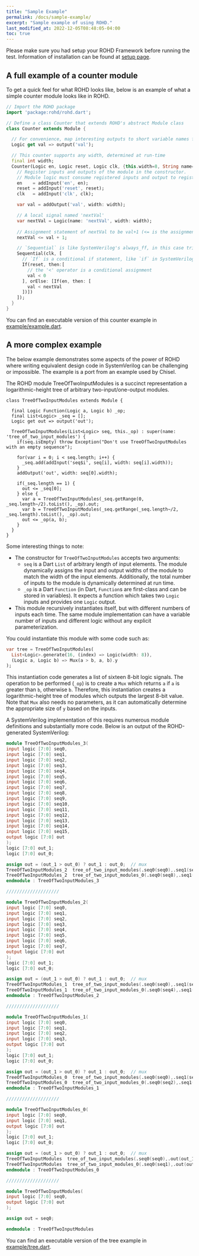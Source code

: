 ```yaml
---
title: "Sample Example"
permalink: /docs/sample-example/
excerpt: "Sample example of using ROHD."
last_modified_at: 2022-12-05T08:48:05-04:00
toc: true
---
```


Please make sure you had setup your ROHD Framework before running the test. Information of installation can be found at [setup page](/get-started/setup/).

## A full example of a counter module

To get a quick feel for what ROHD looks like, below is an example of what a simple counter module looks like in ROHD.

```dart
// Import the ROHD package
import 'package:rohd/rohd.dart';

// Define a class Counter that extends ROHD's abstract Module class
class Counter extends Module {

  // For convenience, map interesting outputs to short variable names for consumers of this module
  Logic get val => output('val');

  // This counter supports any width, determined at run-time
  final int width;
  Counter(Logic en, Logic reset, Logic clk, {this.width=8, String name='counter'}) : super(name: name) {
    // Register inputs and outputs of the module in the constructor.
    // Module logic must consume registered inputs and output to registered outputs.
    en    = addInput('en', en);
    reset = addInput('reset', reset);
    clk   = addInput('clk', clk);

    var val = addOutput('val', width: width);

    // A local signal named 'nextVal'
    var nextVal = Logic(name: 'nextVal', width: width);
    
    // Assignment statement of nextVal to be val+1 (<= is the assignment operator)
    nextVal <= val + 1;

    // `Sequential` is like SystemVerilog's always_ff, in this case trigger on the positive edge of clk
    Sequential(clk, [
      // `If` is a conditional if statement, like `if` in SystemVerilog always blocks
      If(reset, then:[
        // the '<' operator is a conditional assignment
        val < 0
      ], orElse: [If(en, then: [
        val < nextVal
      ])])
    ]);
  }
}

```

You can find an executable version of this counter example in [example/example.dart](https://github.com/intel/rohd/blob/main/example/example.dart).

## A more complex example

The below example demonstrates some aspects of the power of ROHD where writing equivalent design code in SystemVerilog can be challenging or impossible. The example is a port from an example used by Chisel.

The ROHD module TreeOfTwoInputModules is a succinct representation a logarithmic-height tree of arbitrary two-input/one-output modules.

```
class TreeOfTwoInputModules extends Module {
  
  final Logic Function(Logic a, Logic b) _op;
  final List<Logic> _seq = [];
  Logic get out => output('out');

  TreeOfTwoInputModules(List<Logic> seq, this._op) : super(name: 'tree_of_two_input_modules') {
    if(seq.isEmpty) throw Exception("Don't use TreeOfTwoInputModules with an empty sequence");
    
    for(var i = 0; i < seq.length; i++) {
      _seq.add(addInput('seq$i', seq[i], width: seq[i].width));
    }
    addOutput('out', width: seq[0].width);

    if(_seq.length == 1) {
      out <= _seq[0];
    } else {
      var a = TreeOfTwoInputModules(_seq.getRange(0,           _seq.length~/2).toList(), _op).out;
      var b = TreeOfTwoInputModules(_seq.getRange(_seq.length~/2, _seq.length).toList(), _op).out;
      out <= _op(a, b);
    }
  }
}
```

Some interesting things to note:
- The constructor for `TreeOfTwoInputModules` accepts two arguments:
    - `seq` is a Dart `List` of arbitrary length of input elements.  The module dynamically assigns the input and output widths of the module to match the width of the input elements.  Additionally, the total number of inputs to the module is dynamically determined at run time.
    - `_op` is a Dart `Function` (in Dart, `Function`s are first-class and can be stored in variables).  It expects a function which takes two `Logic` inputs and provides one `Logic` output.
- This module recursively instantiates itself, but with different numbers of inputs each time.  The same module implementation can have a variable number of inputs and different logic without any explicit parameterization.

You could instantiate this module with some code such as:

```dart
var tree = TreeOfTwoInputModules(
  List<Logic>.generate(16, (index) => Logic(width: 8)),
  (Logic a, Logic b) => Mux(a > b, a, b).y
);
```

This instantiation code generates a list of sixteen 8-bit logic signals.  The operation to be performed (`_op`) is to create a `Mux` which returns `a` if `a` is greater than `b`, otherwise `b`.  Therefore, this instantiation creates a logarithmic-height tree of modules which outputs the largest 8-bit value.  Note that `Mux` also needs no parameters, as it can automatically determine the appropriate size of `y` based on the inputs.

A SystemVerilog implementation of this requires numerous module definitions and substantially more code.  Below is an output of the ROHD-generated SystemVerilog:

```verilog
module TreeOfTwoInputModules_3(
input logic [7:0] seq0,
input logic [7:0] seq1,
input logic [7:0] seq2,
input logic [7:0] seq3,
input logic [7:0] seq4,
input logic [7:0] seq5,
input logic [7:0] seq6,
input logic [7:0] seq7,
input logic [7:0] seq8,
input logic [7:0] seq9,
input logic [7:0] seq10,
input logic [7:0] seq11,
input logic [7:0] seq12,
input logic [7:0] seq13,
input logic [7:0] seq14,
input logic [7:0] seq15,
output logic [7:0] out
);
logic [7:0] out_1;
logic [7:0] out_0;

assign out = (out_1 > out_0) ? out_1 : out_0;  // mux
TreeOfTwoInputModules_2  tree_of_two_input_modules(.seq0(seq0),.seq1(seq1),.seq2(seq2),.seq3(seq3),.seq4(seq4),.seq5(seq5),.seq6(seq6),.seq7(seq7),.out(out_1));
TreeOfTwoInputModules_2  tree_of_two_input_modules_0(.seq0(seq8),.seq1(seq9),.seq2(seq10),.seq3(seq11),.seq4(seq12),.seq5(seq13),.seq6(seq14),.seq7(seq15),.out(out_0));
endmodule : TreeOfTwoInputModules_3

////////////////////

module TreeOfTwoInputModules_2(
input logic [7:0] seq0,
input logic [7:0] seq1,
input logic [7:0] seq2,
input logic [7:0] seq3,
input logic [7:0] seq4,
input logic [7:0] seq5,
input logic [7:0] seq6,
input logic [7:0] seq7,
output logic [7:0] out
);
logic [7:0] out_1;
logic [7:0] out_0;

assign out = (out_1 > out_0) ? out_1 : out_0;  // mux
TreeOfTwoInputModules_1  tree_of_two_input_modules(.seq0(seq0),.seq1(seq1),.seq2(seq2),.seq3(seq3),.out(out_1));
TreeOfTwoInputModules_1  tree_of_two_input_modules_0(.seq0(seq4),.seq1(seq5),.seq2(seq6),.seq3(seq7),.out(out_0));
endmodule : TreeOfTwoInputModules_2

////////////////////

module TreeOfTwoInputModules_1(
input logic [7:0] seq0,
input logic [7:0] seq1,
input logic [7:0] seq2,
input logic [7:0] seq3,
output logic [7:0] out
);
logic [7:0] out_1;
logic [7:0] out_0;

assign out = (out_1 > out_0) ? out_1 : out_0;  // mux
TreeOfTwoInputModules_0  tree_of_two_input_modules(.seq0(seq0),.seq1(seq1),.out(out_1));
TreeOfTwoInputModules_0  tree_of_two_input_modules_0(.seq0(seq2),.seq1(seq3),.out(out_0));
endmodule : TreeOfTwoInputModules_1

////////////////////

module TreeOfTwoInputModules_0(
input logic [7:0] seq0,
input logic [7:0] seq1,
output logic [7:0] out
);
logic [7:0] out_1;
logic [7:0] out_0;

assign out = (out_1 > out_0) ? out_1 : out_0;  // mux
TreeOfTwoInputModules  tree_of_two_input_modules(.seq0(seq0),.out(out_1));
TreeOfTwoInputModules  tree_of_two_input_modules_0(.seq0(seq1),.out(out_0));
endmodule : TreeOfTwoInputModules_0

////////////////////

module TreeOfTwoInputModules(
input logic [7:0] seq0,
output logic [7:0] out
);

assign out = seq0;

endmodule : TreeOfTwoInputModules
```

You can find an executable version of the tree example in [example/tree.dart](https://github.com/intel/rohd/blob/main/example/tree.dart).